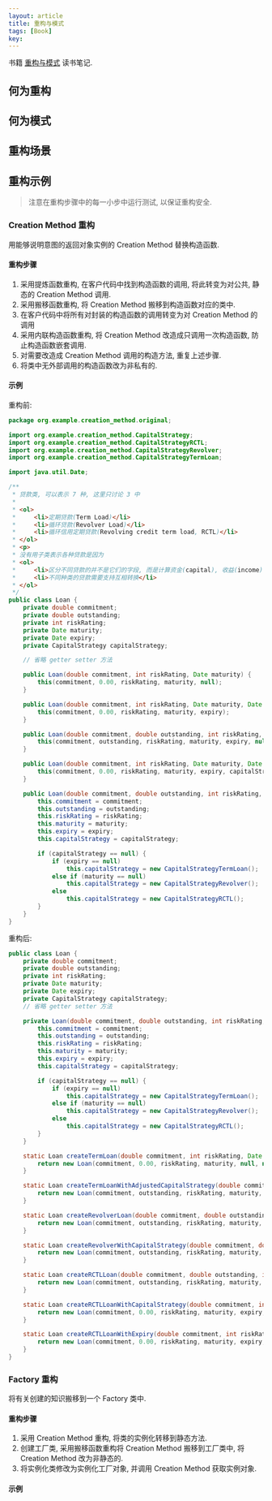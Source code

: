 ```yaml
---
layout: article
title: 重构与模式
tags: [Book]
key: 
---
```


书籍 [重构与模式](https://www.amazon.cn/dp/B01HZFH2W6/ref=sr_1_1?__mk_zh_CN=%E4%BA%9A%E9%A9%AC%E9%80%8A%E7%BD%91%E7%AB%99&keywords=%E9%87%8D%E6%9E%84%E4%B8%8E%E6%A8%A1%E5%BC%8F&qid=1593157157&s=digital-text&sr=1-1) 读书笔记.

## 何为重构

## 何为模式

## 重构场景

## 重构示例

> 注意在重构步骤中的每一小步中运行测试, 以保证重构安全.

### Creation Method 重构

用能够说明意图的返回对象实例的 Creation Method 替换构造函数.

#### 重构步骤

1. 采用提炼函数重构, 在客户代码中找到构造函数的调用, 将此转变为对公共, 静态的 Creation Method 调用.
2. 采用搬移函数重构, 将 Creation Method 搬移到构造函数对应的类中.
3. 在客户代码中将所有对封装的构造函数的调用转变为对 Creation Method 的调用
4. 采用内联构造函数重构, 将 Creation Method 改造成只调用一次构造函数, 防止构造函数嵌套调用.
5. 对需要改造成 Creation Method 调用的构造方法, 重复上述步骤.
6. 将类中无外部调用的构造函数改为非私有的.

#### 示例

重构前:

```java
package org.example.creation_method.original;

import org.example.creation_method.CapitalStrategy;
import org.example.creation_method.CapitalStrategyRCTL;
import org.example.creation_method.CapitalStrategyRevolver;
import org.example.creation_method.CapitalStrategyTermLoan;

import java.util.Date;

/**
 * 贷款类, 可以表示 7 种, 这里只讨论 3 中
 *
 * <ol>
 *     <li>定期贷款(Term Load)</li>
 *     <li>循环贷款(Revolver Load)</li>
 *     <li>循环信用定期贷款(Revolving credit term load, RCTL)</li>
 * </ol>
 * <p>
 * 没有用子类表示各种贷款是因为
 * <ol>
 *     <li>区分不同贷款的并不是它们的字段, 而是计算资金(capital), 收益(income), 期限(duration)</li>
 *     <li>不同种类的贷款需要支持互相转换</li>
 * </ol>
 */
public class Loan {
    private double commitment;
    private double outstanding;
    private int riskRating;
    private Date maturity;
    private Date expiry;
    private CapitalStrategy capitalStrategy;

    // 省略 getter setter 方法

    public Loan(double commitment, int riskRating, Date maturity) {
        this(commitment, 0.00, riskRating, maturity, null);
    }

    public Loan(double commitment, int riskRating, Date maturity, Date expiry) {
        this(commitment, 0.00, riskRating, maturity, expiry);
    }

    public Loan(double commitment, double outstanding, int riskRating, Date maturity, Date expiry) {
        this(commitment, outstanding, riskRating, maturity, expiry, null);
    }

    public Loan(double commitment, int riskRating, Date maturity, Date expiry, CapitalStrategy capitalStrategy) {
        this(commitment, 0.00, riskRating, maturity, expiry, capitalStrategy);
    }

    public Loan(double commitment, double outstanding, int riskRating, Date maturity, Date expiry, CapitalStrategy capitalStrategy) {
        this.commitment = commitment;
        this.outstanding = outstanding;
        this.riskRating = riskRating;
        this.maturity = maturity;
        this.expiry = expiry;
        this.capitalStrategy = capitalStrategy;

        if (capitalStrategy == null) {
            if (expiry == null)
                this.capitalStrategy = new CapitalStrategyTermLoan();
            else if (maturity == null)
                this.capitalStrategy = new CapitalStrategyRevolver();
            else
                this.capitalStrategy = new CapitalStrategyRCTL();
        }
    }
}
```

重构后:

```java
public class Loan {
    private double commitment;
    private double outstanding;
    private int riskRating;
    private Date maturity;
    private Date expiry;
    private CapitalStrategy capitalStrategy;
    // 省略 getter setter 方法

    private Loan(double commitment, double outstanding, int riskRating, Date maturity, Date expiry, CapitalStrategy capitalStrategy) {
        this.commitment = commitment;
        this.outstanding = outstanding;
        this.riskRating = riskRating;
        this.maturity = maturity;
        this.expiry = expiry;
        this.capitalStrategy = capitalStrategy;

        if (capitalStrategy == null) {
            if (expiry == null)
                this.capitalStrategy = new CapitalStrategyTermLoan();
            else if (maturity == null)
                this.capitalStrategy = new CapitalStrategyRevolver();
            else
                this.capitalStrategy = new CapitalStrategyRCTL();
        }
    }

    static Loan createTermLoan(double commitment, int riskRating, Date maturity) {
        return new Loan(commitment, 0.00, riskRating, maturity, null, new CapitalStrategyTermLoan());
    }

    static Loan createTermLoanWithAdjustedCapitalStrategy(double commitment, double outstanding, int riskRating, Date maturity, CapitalStrategy riskAdjustedCapitalStrategy) {
        return new Loan(commitment, outstanding, riskRating, maturity, null, riskAdjustedCapitalStrategy);
    }

    static Loan createRevolverLoan(double commitment, double outstanding, int riskRating, Date maturity, Date expiry) {
        return new Loan(commitment, outstanding, riskRating, maturity, expiry, null);
    }

    static Loan createRevolverWithCapitalStrategy(double commitment, double outstanding, int riskRating, Date maturity, Date expiry, CapitalStrategy capitalStrategy) {
        return new Loan(commitment, outstanding, riskRating, maturity, expiry, capitalStrategy);
    }

    static Loan createRCTLLoan(double commitment, double outstanding, int riskRating, Date maturity, Date expiry) {
        return new Loan(commitment, outstanding, riskRating, maturity, expiry, null);
    }

    static Loan createRCTLLoanWithCapitalStrategy(double commitment, int riskRating, Date maturity, Date expiry, CapitalStrategy capitalStrategy) {
        return new Loan(commitment, 0.00, riskRating, maturity, expiry, capitalStrategy);
    }

    static Loan createRCTLLoanWithExpiry(double commitment, int riskRating, Date maturity, Date expiry) {
        return new Loan(commitment, 0.00, riskRating, maturity, expiry, null);
    }
}
```

### Factory 重构

将有关创建的知识搬移到一个 Factory 类中.

#### 重构步骤

1. 采用 Creation Method 重构, 将类的实例化转移到静态方法.
2. 创建工厂类, 采用搬移函数重构将 Creation Method 搬移到工厂类中, 将 Creation Method 改为非静态的.
3. 将实例化类修改为实例化工厂对象, 并调用 Creation Method 获取实例对象.

#### 示例